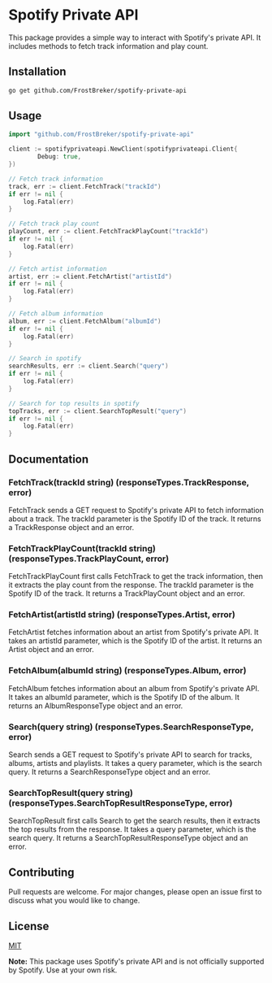 # Spotify Private API

This package provides a simple way to interact with Spotify's private API. It includes methods to fetch track information and play count.

## Installation

```bash
go get github.com/FrostBreker/spotify-private-api
```

## Usage

```go
import "github.com/FrostBreker/spotify-private-api"

client := spotifyprivateapi.NewClient(spotifyprivateapi.Client{
		Debug: true,
})

// Fetch track information
track, err := client.FetchTrack("trackId")
if err != nil {
    log.Fatal(err)
}

// Fetch track play count
playCount, err := client.FetchTrackPlayCount("trackId")
if err != nil {
    log.Fatal(err)
}

// Fetch artist information
artist, err := client.FetchArtist("artistId")
if err != nil {
    log.Fatal(err)
}

// Fetch album information
album, err := client.FetchAlbum("albumId")
if err != nil {
    log.Fatal(err)
}

// Search in spotify
searchResults, err := client.Search("query")
if err != nil {
    log.Fatal(err)
}

// Search for top results in spotify
topTracks, err := client.SearchTopResult("query")
if err != nil {
    log.Fatal(err)
}
```

## Documentation

### FetchTrack(trackId string) (responseTypes.TrackResponse, error)

FetchTrack sends a GET request to Spotify's private API to fetch information about a track. The trackId parameter is the Spotify ID of the track. It returns a TrackResponse object and an error.

### FetchTrackPlayCount(trackId string) (responseTypes.TrackPlayCount, error)

FetchTrackPlayCount first calls FetchTrack to get the track information, then it extracts the play count from the response. The trackId parameter is the Spotify ID of the track. It returns a TrackPlayCount object and an error.

### FetchArtist(artistId string) (responseTypes.Artist, error)

FetchArtist fetches information about an artist from Spotify's private API. It takes an artistId parameter, which is the Spotify ID of the artist. It returns an Artist object and an error.

### FetchAlbum(albumId string) (responseTypes.Album, error)

FetchAlbum fetches information about an album from Spotify's private API. It takes an albumId parameter, which is the Spotify ID of the album. It returns an AlbumResponseType object and an error.

### Search(query string) (responseTypes.SearchResponseType, error)

Search sends a GET request to Spotify's private API to search for tracks, albums, artists and playlists. It takes a query parameter, which is the search query. It returns a SearchResponseType object and an error.

### SearchTopResult(query string) (responseTypes.SearchTopResultResponseType, error)

SearchTopResult first calls Search to get the search results, then it extracts the top results from the response. It takes a query parameter, which is the search query. It returns a SearchTopResultResponseType object and an error.

## Contributing

Pull requests are welcome. For major changes, please open an issue first to discuss what you would like to change.

## License

[MIT](https://choosealicense.com/licenses/mit/)

**Note:** This package uses Spotify's private API and is not officially supported by Spotify. Use at your own risk.
